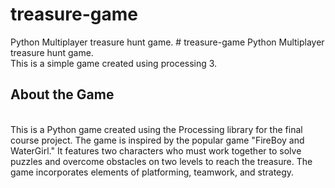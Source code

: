 # treasure-game
Python Multiplayer treasure hunt game. # treasure-game
Python Multiplayer treasure hunt game.<br>
This is a simple game created using processing 3. <br>

## About the Game

<br> This is a Python game created using the Processing library for the final course project. The game is inspired by the popular game "FireBoy and WaterGirl." It features two characters who must work together to solve puzzles and overcome obstacles on two levels to reach the treasure. The game incorporates elements of platforming, teamwork, and strategy.